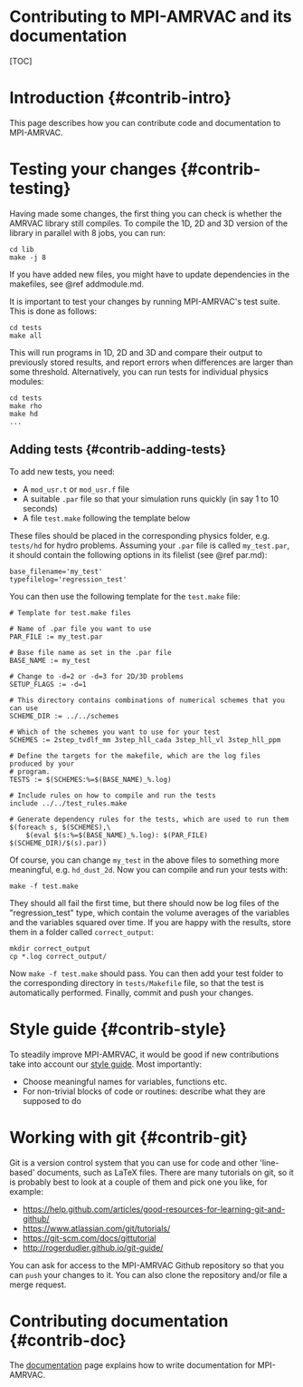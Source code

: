 # Contributing to MPI-AMRVAC and its documentation

[TOC]

# Introduction {#contrib-intro}

This page describes how you can contribute code and documentation to MPI-AMRVAC.

# Testing your changes {#contrib-testing}

Having made some changes, the first thing you can check is whether the AMRVAC library still compiles. To compile the 1D, 2D and 3D version of the library in parallel with 8 jobs, you can run:

    cd lib
    make -j 8

If you have added new files, you might have to update dependencies in the makefiles, see @ref addmodule.md.

It is important to test your changes by running MPI-AMRVAC's test suite. This is done as
follows:

    cd tests
    make all

This will run programs in 1D, 2D and 3D and compare their output to previously
stored results, and report errors when differences are larger than some
threshold. Alternatively, you can run tests for individual physics modules:

    cd tests
    make rho
    make hd
    ...


## Adding tests {#contrib-adding-tests}

To add new tests, you need:

* A `mod_usr.t` or `mod_usr.f` file
* A suitable `.par` file so that your simulation runs quickly (in say 1 to 10 seconds)
* A file `test.make` following the template below

These files should be placed in the corresponding physics folder, e.g. `tests/hd`
for hydro problems. Assuming your `.par` file is called `my_test.par`, it should contain the following options in its filelist (see @ref par.md):

    base_filename='my_test'
    typefilelog='regression_test'

You can then use the following template for the `test.make` file:

    # Template for test.make files

    # Name of .par file you want to use
    PAR_FILE := my_test.par

    # Base file name as set in the .par file
    BASE_NAME := my_test

    # Change to -d=2 or -d=3 for 2D/3D problems
    SETUP_FLAGS := -d=1

    # This directory contains combinations of numerical schemes that you can use
    SCHEME_DIR := ../../schemes

    # Which of the schemes you want to use for your test
    SCHEMES := 2step_tvdlf_mm 3step_hll_cada 3step_hll_vl 3step_hll_ppm

    # Define the targets for the makefile, which are the log files produced by your
    # program.
    TESTS := $(SCHEMES:%=$(BASE_NAME)_%.log)

    # Include rules on how to compile and run the tests
    include ../../test_rules.make

    # Generate dependency rules for the tests, which are used to run them
    $(foreach s, $(SCHEMES),\
        $(eval $(s:%=$(BASE_NAME)_%.log): $(PAR_FILE) $(SCHEME_DIR)/$(s).par))

Of course, you can change `my_test` in the above files to something more
meaningful, e.g. `hd_dust_2d`. Now you can compile and run your tests with:

    make -f test.make

They should all fail the first time, but there should now be log files of the
"regression_test" type, which contain the volume averages of the variables and
the variables squared over time. If you are happy with the results, store them
in a folder called `correct_output`:

    mkdir correct_output
    cp *.log correct_output/

Now `make -f test.make` should pass. You can then add your test folder to the
corresponding directory in `tests/Makefile` file, so that the test is
automatically performed. Finally, commit and push your changes.

# Style guide {#contrib-style}

To steadily improve MPI-AMRVAC, it would be good if new contributions take into
account our [style guide](code_style_guide.md). Most importantly:

* Choose meaningful names for variables, functions etc.
* For non-trivial blocks of code or routines: describe what they are supposed to do

# Working with git {#contrib-git}

Git is a version control system that you can use for code and other 'line-based'
documents, such as LaTeX files. There are many tutorials on git, so it is
probably best to look at a couple of them and pick one you like, for example:

* https://help.github.com/articles/good-resources-for-learning-git-and-github/
* https://www.atlassian.com/git/tutorials/
* https://git-scm.com/docs/gittutorial
* http://rogerdudler.github.io/git-guide/

You can ask for access to the MPI-AMRVAC Github repository so that you can
`push` your changes to it. You can also clone the repository and/or file a merge
request.

# Contributing documentation {#contrib-doc}

The [documentation](documentation.md) page explains how to write documentation
for MPI-AMRVAC.

